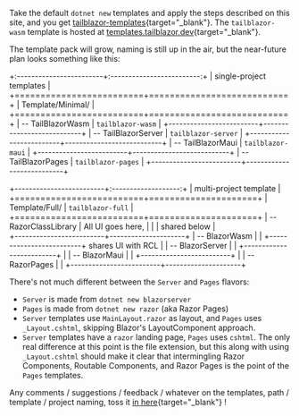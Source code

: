 
Take the default `dotnet new` templates and apply the steps described on this site, and you get [tailblazor-templates](https://github.com/McNerdius/TailBlazor-Templates){target="_blank"}.  The `tailblazor-wasm` template is hosted at [templates.tailblazor.dev](https://templates.tailblazor.dev){target="_blank"}.

 The template pack will grow, naming is still up in the air, but the near-future plan looks something like this:

+:------------------------+:-------------------------:+
| single-project templates                            |
+=========================+===========================+
| Template/Minimal/                                   |
+=========================+===========================+
| -- TailBlazorWasm       |  `tailblazor-wasm`        |
+-------------------------+---------------------------+
| -- TailBlazorServer     | `tailblazor-server`       |
+-------------------------+---------------------------+
| -- TailBlazorMaui       |  `tailblazor-maui`        |
+-------------------------+---------------------------+
| -- TailBlazorPages      | `tailblazor-pages`        |
+-------------------------+---------------------------+

+-------------------------+:-------------------:+
|  multi-project template                       |
+=========================+=====================+
| Template/Full/          |  `tailblazor-full`  |
+=========================+=====================+
| -- RazorClassLibrary    | All UI goes here,   |
|                         | shared below        |            
+-------------------------+---------------------+
| -- BlazorWasm           |                     |
+-------------------------+ shares UI with RCL  |
| -- BlazorServer         |                     |
+-------------------------+                     |
| -- BlazorMaui           |                     |
+-------------------------+                     |
| -- RazorPages           |                     |
+-------------------------+---------------------+

There's not much different between the `Server` and `Pages` flavors:
* `Server` is made from `dotnet new blazorserver`
* `Pages` is made from `dotnet new razor` (aka Razor Pages)
* `Server` templates use `MainLayout.razor` as layout, and `Pages` uses `_Layout.cshtml`, skipping Blazor's LayoutComponent approach.
* `Server` templates have a `razor` landing page, `Pages` uses `cshtml`.  The only real difference at this point is the file extension, but this along with using `_Layout.cshtml` should make it clear that intermingling Razor Components, Routable Components, and Razor Pages is the point of the `Pages` templates.

Any comments / suggestions / feedback / whatever on the templates, path / template / project naming, toss it [in here](https://github.com/McNerdius/TailBlazor/issues/64){target="_blank"} !
